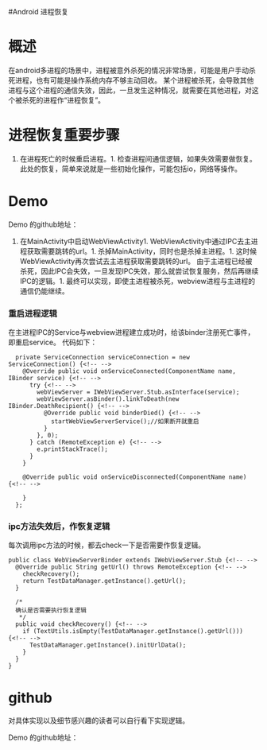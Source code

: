 #Android 进程恢复
# 概述

在android多进程的场景中，进程被意外杀死的情况非常场景，可能是用户手动杀死进程，也有可能是操作系统内存不够主动回收。 某个进程被杀死，会导致其他进程与这个进程的通信失效，因此，一旦发生这种情况，就需要在其他进程，对这个被杀死的进程作“进程恢复”。

# 进程恢复重要步骤
1. 在进程死亡的时候重启进程。1. 检查进程间通信逻辑，如果失效需要做恢复。 此处的恢复，简单来说就是一些初始化操作，可能包括io，网络等操作。
# Demo

>  
 Demo 的github地址：  

1. 在MainActivity中启动WebViewActivity1. WebViewActivity中通过IPC去主进程获取需要跳转的url。1. 杀掉MainActivity，同时也是杀掉主进程。1. 这时候WebViewActivity再次尝试去主进程获取需要跳转的url。 由于主进程已经被杀死，因此IPC会失效，一旦发现IPC失效，那么就尝试恢复服务，然后再继续IPC的逻辑。1. 最终可以实现，即使主进程被杀死，webview进程与主进程的通信仍能继续。
### 重启进程逻辑

在主进程IPC的Service与webview进程建立成功时，给该binder注册死亡事件，即重启service。 代码如下：

```
  private ServiceConnection serviceConnection = new ServiceConnection() {<!-- -->
    @Override public void onServiceConnected(ComponentName name, IBinder service) {<!-- -->
      try {<!-- -->
        webViewServer = IWebViewServer.Stub.asInterface(service);
        webViewServer.asBinder().linkToDeath(new IBinder.DeathRecipient() {<!-- -->
          @Override public void binderDied() {<!-- -->
            startWebViewServerService();//如果断开就重启
          }
        }, 0);
      } catch (RemoteException e) {<!-- -->
        e.printStackTrace();
      }
    }

    @Override public void onServiceDisconnected(ComponentName name) {<!-- -->

    }
  };

```

### ipc方法失效后，作恢复逻辑

每次调用ipc方法的时候，都去check一下是否需要作恢复逻辑。

```
public class WebViewServerBinder extends IWebViewServer.Stub {<!-- -->
  @Override public String getUrl() throws RemoteException {<!-- -->
    checkRecovery();
    return TestDataManager.getInstance().getUrl();
  }

  /*
  确认是否需要执行恢复逻辑
   */
  public void checkRecovery() {<!-- -->
    if (TextUtils.isEmpty(TestDataManager.getInstance().getUrl())) {<!-- -->
      TestDataManager.getInstance().initUrlData();
    }
  }
}

```

# github

对具体实现以及细节感兴趣的读者可以自行看下实现逻辑。

>  
 Demo 的github地址：  
